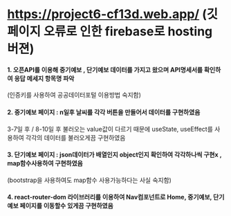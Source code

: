 # https://project6-cf13d.web.app/ (깃페이지 오류로 인한 firebase로 hosting 버젼)
#### 1. 오픈API를 이용해 중기예보 , 단기예보 데이터를 가지고 왔으며 API명세서를 확인하여 응답 메세지 항목명 파악
  (인증키를 사용하여 공공데이터포털 이용방법 숙지함)
#### 2. 중기예보 페이지 : n일후 날씨를 각각 버튼을 만들어서 데이터를 구현하였음
  3-7일 후 / 8-10일 후 불러오는 value값이 다르기 때문에 useState, useEffect를 사용하여 각각의 데이터를 불러오게끔 구현하였음
#### 3. 단기예보 페이지 : json데이터가 배열인지 object인지 확인하여 각각하나씩 구현x , map함수사용하여 구현하였음
  (bootstrap을 사용하여도 map함수 사용가능하다는 사실 숙지함)
#### 4. react-router-dom 라이브러리를 이용하여 Nav컴포넌트로 Home, 중기예보, 단기예보 페이지를 이동할수 있게끔 구현하였음
